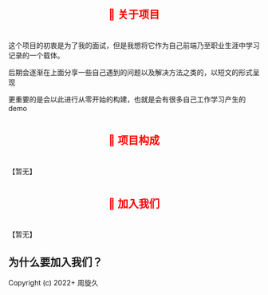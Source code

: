 <h2 align="center" style='padding:10px 0 20px 0;color:red;'>🚀 关于项目</h2>
这个项目的初衷是为了我的面试，但是我想将它作为自己前端乃至职业生涯中学习记录的一个载体。

后期会逐渐在上面分享一些自己遇到的问题以及解决方法之类的，以短文的形式呈现

更重要的是会以此进行从零开始的构建，也就是会有很多自己工作学习产生的demo



<h2 align="center" style='padding:10px 0 20px 0;color:red;'>🚀 项目构成</h2>
【暂无】

<h2 align="center" style='padding:10px 0 20px 0;color:red;'>🚀 加入我们</h2>

【暂无】
## 为什么要加入我们？





Copyright (c) 2022+ 周旋久


